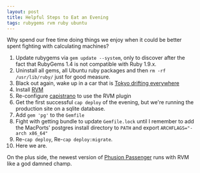 ```yaml
---
layout: post
title: Helpful Steps to Eat an Evening
tags: rubygems rvm ruby ubuntu
---
```

Why spend our free time doing things we enjoy when it could be better spent
fighting with calculating machines?

1. Update rubygems via `gem update --system`, only to discover after the fact
   that RubyGems 1.4 is not compatible with Ruby 1.9.x.
1. Uninstall all gems, all Ubuntu ruby packages and then
   `rm -rf /usr/lib/ruby/` just for good measure.
1. Black out again, wake up in a car that is
   [Tokyo drifting everywhere](http://www.youtube.com/watch?v=AUhE5KsJ5hk)
1. Install [RVM](http://rvm.beginrescueend.com/)
1. Re-configure [capistrano](https://github.com/capistrano/capistrano) to use
   the RVM plugin
1. Get the first successful `cap deploy` of the evening, but we're running
   the production site on a sqlite database.
1. Add `gem 'pg'` to the `Gemfile`
1. Fight with getting bundle to update `Gemfile.lock` until I remember to add 
   the MacPorts' postgres install directory to `PATH` and export
   `ARCHFLAGS="-arch x86_64"`
1. Re-`cap deploy`, Re-`cap deploy:migrate`.
1. Here we are.

On the plus side, the newest version of
[Phusion Passenger](http://www.modrails.com/) runs with RVM like a god
damned champ.
